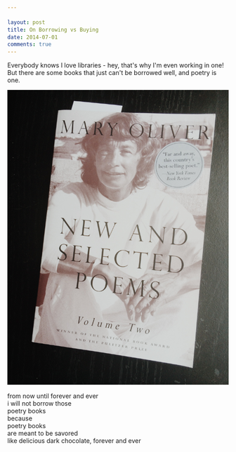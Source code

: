 ```yaml
---

layout: post
title: On Borrowing vs Buying
date: 2014-07-01
comments: true
---
```


Everybody knows I love libraries - hey, that's why I'm even working in one! But there are some books that just can't be borrowed well, and poetry is one.

![](/img/mary-oliver.jpg)

from now until forever and ever  
i will not borrow those  
poetry books  
because  
poetry books  
are meant to be savored  
like delicious dark chocolate, forever and ever  
